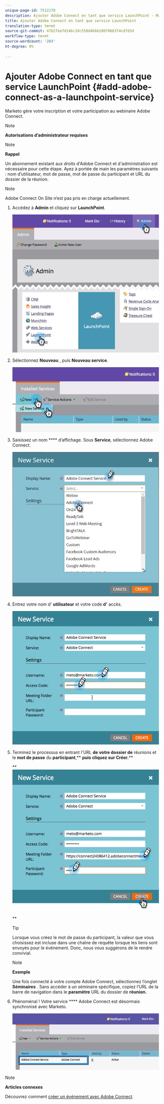 ```yaml
---
unique-page-id: 7512270
description: Ajouter Adobe Connect en tant que service LaunchPoint - Marketo Docs - Documentation sur les produits
title: Ajouter Adobe Connect en tant que service LaunchPoint
translation-type: tm+mt
source-git-commit: 47b2fee7d146c3dc558d4bbb10070683f4cdfd3d
workflow-type: tm+mt
source-wordcount: '203'
ht-degree: 0%

---
```



# Ajouter Adobe Connect en tant que service LaunchPoint {#add-adobe-connect-as-a-launchpoint-service}

Marketo gère votre inscription et votre participation au webinaire Adobe Connect.

>[!NOTE]
>
>**Autorisations d’administrateur requises**

>[!NOTE]
>
>**Rappel**
>
>Un abonnement existant aux droits d&#39;Adobe Connect et d&#39;administration est nécessaire pour cette étape. Ayez à portée de main les paramètres suivants : nom d’utilisateur, mot de passe, mot de passe du participant et URL du dossier de la réunion.

>[!NOTE]
>
>Adobe Connect On Site n’est pas pris en charge actuellement.

1. Accédez à **Admin** et cliquez sur **LaunchPoint**.

   ![](assets/image2015-4-22-11-3a33-3a51.png)

1. Sélectionnez **Nouveau** , puis **Nouveau service**.

   ![](assets/image2015-4-22-11-3a40-3a19.png)

1. Saisissez un nom **** d’affichage. Sous **Service**, sélectionnez Adobe Connect.

   ![](assets/new-service-adobe-connect.png)

1. Entrez votre nom d&#39; **utilisateur** et votre code **d&#39;** accès.

   ![](assets/image2015-4-22-11-3a50-3a6.png)

1. Terminez le processus en entrant l&#39;URL **de votre dossier de** réunions et le **mot de passe** du **participant**,** **puis cliquez sur Créer.****

   ** ![](assets/image2015-4-22-11-3a55-3a36.png)

   **

   >[!TIP]
   >
   >Lorsque vous créez le mot de passe du participant, la valeur que vous choisissez est incluse dans une chaîne de requête lorsque les liens sont envoyés pour le événement. Donc, nous vous suggérons de le rendre convivial.

   >[!NOTE]
   >
   >**Exemple**
   >
   >
   >Une fois connecté à votre compte Adobe Connect, sélectionnez l’onglet **Séminaires** . Sans accéder à un séminaire spécifique, copiez l’URL de la barre de navigation dans le **paramètre** URL du dossier de **réunion.**

1. Phénoménal ! Votre service **** Adobe Connect est désormais synchronisé avec Marketo.

   ![](assets/adobe-connect-service.png)

>[!NOTE]
>
>**Articles connexes**
>
>Découvrez comment [créer un événement avec Adobe Connect](../../../product-docs/demand-generation/events/create-an-event/create-an-event-with-adobe-connect.md).

